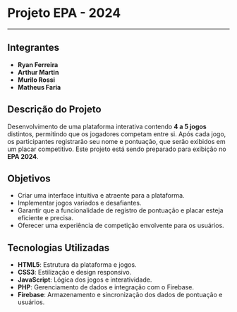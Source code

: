 # Projeto EPA - 2024

---

## Integrantes
- **Ryan Ferreira**
- **Arthur Martin**
- **Murilo Rossi**
- **Matheus Faria**

## Descrição do Projeto

Desenvolvimento de uma plataforma interativa contendo **4 a 5 jogos** distintos, permitindo que os jogadores competam entre si. Após cada jogo, os participantes registrarão seu nome e pontuação, que serão exibidos em um placar competitivo. Este projeto está sendo preparado para exibição no **EPA 2024**.

## Objetivos
- Criar uma interface intuitiva e atraente para a plataforma.
- Implementar jogos variados e desafiantes.
- Garantir que a funcionalidade de registro de pontuação e placar esteja eficiente e precisa.
- Oferecer uma experiência de competição envolvente para os usuários.

## Tecnologias Utilizadas
- **HTML5**: Estrutura da plataforma e jogos.
- **CSS3**: Estilização e design responsivo.
- **JavaScript**: Lógica dos jogos e interatividade.
- **PHP**: Gerenciamento de dados e integração com o Firebase.
- **Firebase**: Armazenamento e sincronização dos dados de pontuação e usuários.